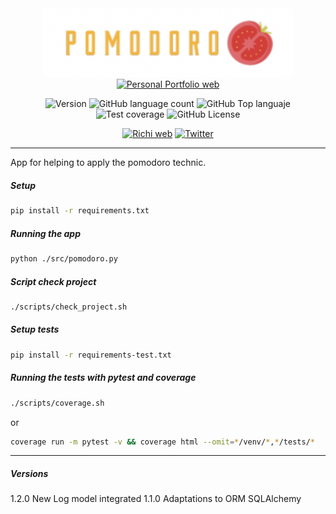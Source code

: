 <div align="center">
<img src="./docs/static/img/logo_app.png" alt="drawing" width="400"/>
<a href="https://richionline-portfolio.nw.r.appspot.com"><img src="https://falken-home.herokuapp.com/static/home_project/img/falken_logo.png" width=50 alt="Personal Portfolio web"></a>

![Version](https://img.shields.io/badge/version-1.0.0-blue) ![GitHub language count](https://img.shields.io/github/languages/count/falken20/pomodoro) ![GitHub Top languaje](https://img.shields.io/github/languages/top/falken20/pomodoro) ![Test coverage](https://img.shields.io/badge/test%20coverage-0%25-green) ![GitHub License](https://img.shields.io/github/license/falken20/pomodoro)


[![Richi web](https://img.shields.io/badge/web-richionline-blue)](https://richionline-portfolio.nw.r.appspot.com) [![Twitter](https://img.shields.io/twitter/follow/richionline?style=social)](https://twitter.com/richionline)

</div>


---
App for helping to apply the pomodoro technic.


##### Setup

```bash
pip install -r requirements.txt
```

##### Running the app

```bash
python ./src/pomodoro.py
```

##### Script check project

```bash
./scripts/check_project.sh
```

##### Setup tests

```bash
pip install -r requirements-test.txt
```

##### Running the tests with pytest and coverage

```bash
./scripts/coverage.sh
```
or
```bash
coverage run -m pytest -v && coverage html --omit=*/venv/*,*/tests/*
```
---

##### Versions

1.2.0 New Log model integrated
1.1.0 Adaptations to ORM SQLAlchemy
